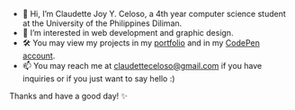 - 👋 Hi, I’m Claudette Joy Y. Celoso, a 4th year computer science student at the University of the Philippines Diliman.
- 👀 I’m interested in web development and graphic design.
- 🛠️ You may view my projects in my [portfolio](https://cceloso.github.io/portfolio/) and in my [CodePen account](https://codepen.io/dawnbludger).
- 📫 You may reach me at claudetteceloso@gmail.com if you have inquiries or if you just want to say hello :)

Thanks and have a good day! ✨

<!---
cceloso/cceloso is a ✨ special ✨ repository because its `README.md` (this file) appears on your GitHub profile.
You can click the Preview link to take a look at your changes.
--->
